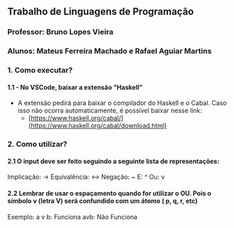 ## Trabalho de Linguagens de Programação
### Professor: Bruno Lopes Vieira
### Alunos: Mateus Ferreira Machado e Rafael Aguiar Martins

### 1. Como executar?
#### 1.1 - No VSCode, baixar a extensão "Haskell"
- A extensão pedirá para baixar o compilador do Haskell e o Cabal. Caso isso não ocorra automaticamente, é possível baixar nesse link:
  - [https://www.haskell.org/cabal/](https://www.haskell.org/cabal/download.html)

### 2. Como utilizar?
#### 2.1 O input deve ser feito seguindo a seguinte lista de representações:

Implicação: ->
Equivalência: <->
Negação: ~
E: ^
Ou: v

#### 2.2 Lembrar de usar o espaçamento quando for utilizar o OU. Pois o símbolo v (letra V) será confundido com um átomo ( p, q, r, etc)
Exemplo:
a v b: Funciona
avb: Não Funciona
